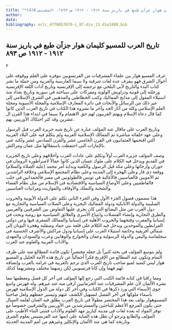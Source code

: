 ```yaml
---
title: "*مخطوطات ومطبوعات : تاريخ العرب للمسيو كليمان هوار جزآن طبع في باريز سنة ١٩١٢ - ١٩١٢ ص ٨٩٣*. المقتبس 8(4)"
author: 
date: 
bibliography: oclc_4770057679-i_87-div_13.d1e2488.bib
---
```




##  تاريخ العرب   للمسيو  كليمان  هوار  جزآن طبع في  باريز  سنة  ١٩١٢  -  ١٩١٢  ص  ٨٩٣ 


 ٢ 

 عرف  المسيو  هوار  بين علماء المشرقيات من الفرنسويين بتوفره على العلم ووقوفه على أحوال الشرق فهو بيعرف عدة لغات شرقية ولا سيما الفارسية والعربية ومن جملة ما نشر كتاب البدء والتاريخ لأبي البلخي مع ترجمته إلى الإفرنسية وتاريخ آدات اللغة الإفرنسية ورحلته إلى قونية ودراويش الولوية ومفركات على سياحته في سورية وتاريخ بغداد منذ استيلاء المغول إلى مذابح المماليك وكتب الخطاطين والمذهبين في الشرق الإسلامي إلى غير ذلك من الرسائل والأبحاث في دائرة المعارف الإسلامية والمجلة الآسيوية ومجلة العلم الإسلامي وكله من آثار الجد وآخر ما نشروه هذا الكتاب في تاريخ العرب الذين كانوا كما قال دعاة الإسلام ويهتم الغربيون لهم حق الاهتمام ولا سيما في ابتداء هذا القرن ال  عشرين  وقد كثر احتكاك الأوربيين بهم. 

 وتاريخ العرب على ماقال عنه المؤلف عبارة عن تاريخ شبه جزيرة العرب قبل الرسول وعلى عهد خلفائه مباشرة ثم الممالك الإسلامية العربية ولم يتكلم فيه على البلاد العربية التي اقتحمها العثمانيون في القرن الخامس  عشر  والقرن السادس  عشر  ولكنه عني بالإمارات التي احتفظت باستقلالها مثل عمان ومراكش. 

 وصف المؤلف جزيرة العرب أولاً وتكلم على عادات العرب وأخلاقهم وعلى تاريخ الجزيرة في القديم ويدخل فيه الكلام على ملوك غسان الذين كانوا عمالاً لامبراطورة الرومان في حوران وأرجائها وعلى مكة قبل الرسول والكعبة وبداية أمر محمد (عليه الصلاة والسلام) ووقعة ذي قار وعلى الهجرة إلى المدينة وعلى نظام المجتمع الإسلامي وخلافة الراشدين ثم الأمويين فالعباسيين فالأغالبة في تونس فالطولونين في مصر فالحمدانين في حلب فالفاطميين وعلى الأوضاع السياسية والاقتصادية في الإسلام من مثل نظام القضاء والشحنة والتملك والأوقاف والمواريث ومزانيات العباسيين. 

 هذا مضمون فصول الجزء الأول وفي الجزء الثاني تكلم على الدولة الأيوبية والحروب   الصليبية والدولة الأتابكية ودولة المماليك البحرية وعلى الصلات السياسية والتجارية مع دول الغرب من مثل البضائع التي كان يجري عليها التفاوض بين الشرقيين والغربيين والطرق التجارية وإنشاء القنصلات وابتياع الأسرى والعلائق السياسية مع رومية وبحث في إسبانيا والمغرب وفتحهما والحروب الأهلية في إسبانيا والممالك الصغرى فيها وعن دولتي المرابطين والموحدين ويدخل فيه الكلام على قلعة بني حماد وصقلية وهجرة اليونان إلى شمالي أفريقية وخاتمة استيلاء العرب على إسبانيا ودول مراكش والأشرف الحسنية في سجلماسة واليمن والدولة الرسولية وعمان والخوارج والوهابين وعرب والسودان والمهدي والآداب العربية والعلوم عند العرب. 

 ولم بتوسع المؤلف في بحثه كثيراً بل جعله مختصراً تكون فائدة المطالع منه على طرف الثمام وتكون عند المطالع من الإفرنج فكراً أجمالياً عن تاريخ هذه الأمة الجليل و  المسيو  هوار  ليس كسيد لميو صاحب تاريخ العرب الذي ترجم بالعربية في غرامه بالعرب وإنصافه لهم فهما وإن كانا فرنسويين لكن زمنهما مختلف ومشربهما كذلك. 

 ومما راقنا في كتابه قائمة الكتب التي رجع إلها المؤلف في آخر كل فصل ومعظمها مما نشره الألمان لأن علم المشرقيات عند الجرمانيين أرقى منه عند غيرهم. وله فهرس واسع حوى الأسماء التي ورد ذكرها في الكتاب وفي آخر كل دولة من الدول الإسلامية فهرس بأسماء ملوكها في آخر الفصل لتسهيل الكشف عنهم وتيسير حفظهم ولعل صاحبنا المسيوهوار يؤلف بعد هذا المختصر مطولاً في تاريخ العرب يطلق فيه العنان لقلمه السيال حتى يكون المرجع الأعظم للباحثين والمسترشدين من الأوربيين والشرقيين خصوصاً مع توفر المواد له بعدة لغات في مدينة كباريز مهد العلوم والآداب فنثني الثناء الأطيب على المؤلف والطابع ونرجو أن تظل هذه العناية على اتمها عند الفرنسيس بعلوم الشرق وتاريخه كما هي عند الألمان والإنكليز وغيرهم من أمم المدينة الحديثة. 
